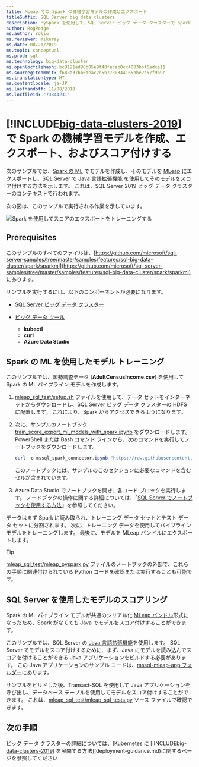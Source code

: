 ```yaml
---
title: MLeap での Spark の機械学習モデルの作成とエクスポート
titleSuffix: SQL Server big data clusters
description: PySpark を使用して、SQL Server ビッグ データ クラスターで Spark を使用して機械学習モデルをトレーニングし、作成します。 MLeap でエクスポートし、SQL Server で Java でモデルをスコア付けします。
author: RogPodge
ms.author: roliu
ms.reviewer: mikeray
ms.date: 08/21/2019
ms.topic: conceptual
ms.prod: sql
ms.technology: big-data-cluster
ms.openlocfilehash: bc9191ad90b05e9f48facab0cc4003bbf5adce11
ms.sourcegitcommit: f688a37bb6deac2e5b7730344165bbe2c57f9b9c
ms.translationtype: HT
ms.contentlocale: ja-JP
ms.lasthandoff: 11/08/2019
ms.locfileid: "73844231"
---
```

# <a name="create-export-and-score-spark-machine-learning-models-on-includebig-data-clusters-2019includesssbigdataclusters-ss-novermd"></a>[!INCLUDE[big-data-clusters-2019](../includes/ssbigdataclusters-ss-nover.md)] で Spark の機械学習モデルを作成、エクスポート、およびスコア付けする

次のサンプルでは、[Spark の ML](https://spark.apache.org/docs/latest/ml-guide.html) でモデルを作成し、そのモデルを [MLeap](http://mleap-docs.combust.ml/) にエクスポートし、SQL Server で [Java 言語拡張機能](../language-extensions/language-extensions-overview.md) を使用してそのモデルをスコア付けする方法を示します。 これは、SQL Server 2019 ビッグ データ クラスターのコンテキストで行われます。

次の図は、このサンプルで実行される作業を示しています。

![Spark を使用してスコアのエクスポートをトレーニングする](./media/spark-create-machine-learning-model/train-score-export-with-spark.png)

## <a name="prerequisites"></a>Prerequisites

このサンプルのすべてのファイルは、[https://github.com/microsoft/sql-server-samples/tree/master/samples/features/sql-big-data-cluster/spark/sparkml](https://github.com/microsoft/sql-server-samples/tree/master/samples/features/sql-big-data-cluster/spark/sparkml) にあります。

サンプルを実行するには、以下のコンポーネントが必要になります。

- [SQL Server ビッグ データ クラスター](deploy-get-started.md)

- [ビッグ データ ツール](deploy-big-data-tools.md)
   - **kubectl**
   - **curl**
   - **Azure Data Studio**

## <a name="model-training-with-spark-ml"></a>Spark の ML を使用したモデル トレーニング

このサンプルでは、国勢調査データ (**AdultCensusIncome.csv**) を使用して Spark の ML パイプライン モデルを作成します。

1. [mleap_sql_test/setup.sh](https://github.com/microsoft/sql-server-samples/blob/master/samples/features/sql-big-data-cluster/spark/sparkml/mleap_sql_test/setup.sh) ファイルを使用して、データ セットをインターネットからダウンロードし、SQL Server ビッグ データ クラスターの HDFS に配置します。 これにより、Spark からアクセスできるようになります。

1. 次に、サンプルのノートブック [train_score_export_ml_models_with_spark.ipynb](https://github.com/microsoft/sql-server-samples/blob/master/samples/features/sql-big-data-cluster/spark/sparkml/train_score_export_ml_models_with_spark.ipynb) をダウンロードします。 PowerShell または Bash コマンド ラインから、次のコマンドを実行してノートブックをダウンロードします。

   ```PowerShell
   curl -o mssql_spark_connector.ipynb "https://raw.githubusercontent.com/microsoft/sql-server-samples/master/samples/features/sql-big-data-cluster/spark/sparkml/train_score_export_ml_models_with_spark.ipynb"
   ```

   このノートブックには、サンプルのこのセクションに必要なコマンドを含むセルが含まれています。

1. Azure Data Studio でノートブックを開き、各コード ブロックを実行します。 ノードブックの操作に関する詳細については、「[SQL Server でノートブックを使用する方法](notebooks-guidance.md)」を参照してください。

データはまず Spark に読み取られ、トレーニング データ セットとテスト データ セットに分割されます。 次に、トレーニング データを使用してパイプライン モデルをトレーニングします。 最後に、モデルを MLeap バンドルにエクスポートします。

> [!TIP]
> [mleap_sql_test/mleap_pyspark.py](https://github.com/microsoft/sql-server-samples/blob/master/samples/features/sql-big-data-cluster/spark/sparkml/mleap_sql_test/mleap_pyspark.py) ファイルのノートブックの外部で、これらの手順に関連付けられている Python コードを確認または実行することも可能です。

## <a name="model-scoring-with-sql-server"></a>SQL Server を使用したモデルのスコアリング

Spark の ML パイプライン モデルが共通のシリアル化 [MLeap バンドル](http://mleap-docs.combust.ml/core-concepts/mleap-bundles.html)形式になったため、Spark がなくても Java でモデルをスコア付けすることができます。 

このサンプルでは、SQL Server の [Java 言語拡張機能](../language-extensions/language-extensions-overview.md)を使用します。 SQL Server でモデルをスコア付けするために、まず、Java にモデルを読み込んでスコアを付けることができる Java アプリケーションをビルドする必要があります。 この Java アプリケーションのサンプル コードは、[mssql-mleap-app フォルダー](https://github.com/microsoft/sql-server-samples/blob/master/samples/features/sql-big-data-cluster/spark/sparkml/mssql-mleap-app)にあります。

サンプルをビルドした後、Transact-SQL を使用して Java アプリケーションを呼び出し、データベース テーブルを使用してモデルをスコア付けすることができます。 これは、[mleap_sql_test/mleap_sql_tests.py](https://github.com/microsoft/sql-server-samples/blob/master/samples/features/sql-big-data-cluster/spark/sparkml/mleap_sql_test/mleap_sql_tests.py) ソース ファイルで確認できます。

## <a name="next-steps"></a>次の手順

ビッグ データ クラスターの詳細については、[Kubernetes に [!INCLUDE[big-data-clusters-2019](../includes/ssbigdataclusters-ss-nover.md)] を展開する方法](deployment-guidance.md)に関するページを参照してください
